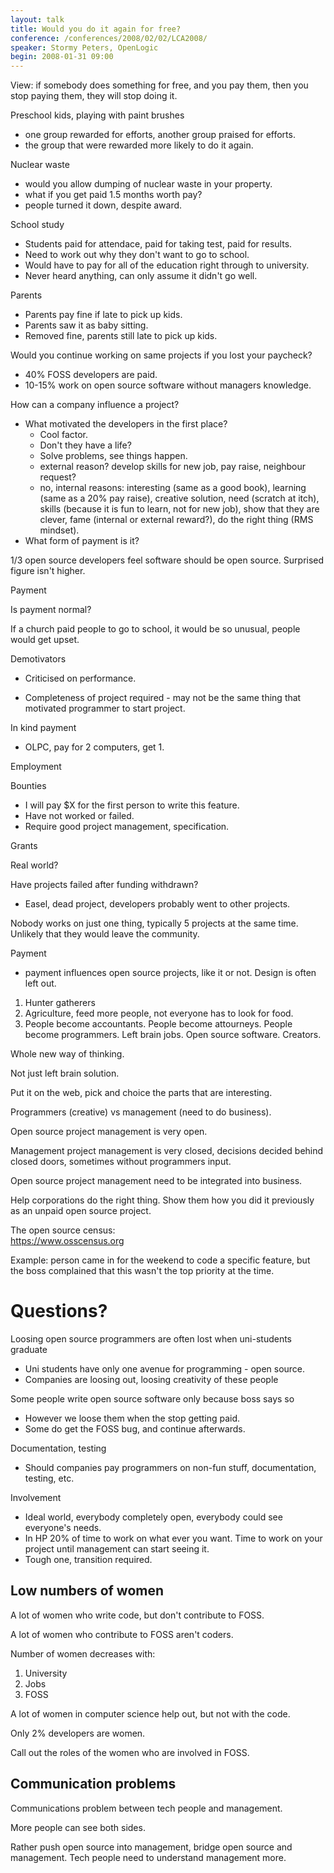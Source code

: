 ```yaml
---
layout: talk
title: Would you do it again for free?
conference: /conferences/2008/02/02/LCA2008/
speaker: Stormy Peters, OpenLogic
begin: 2008-01-31 09:00
---
```

View: if somebody does something for free, and you pay them, then you
stop paying them, they will stop doing it.

Preschool kids, playing with paint brushes

* one group rewarded for efforts, another group praised for efforts.
* the group that were rewarded more likely to do it again.

Nuclear waste

* would you allow dumping of nuclear waste in your property.
* what if you get paid 1.5 months worth pay?
* people turned it down, despite award.

School study

* Students paid for attendace, paid for taking test, paid for results.
* Need to work out why they don't want to go to school.
* Would have to pay for all of the education right through to university.
* Never heard anything, can only assume it didn't go well.

Parents

* Parents pay fine if late to pick up kids.
* Parents saw it as baby sitting.
* Removed fine, parents still late to pick up kids.

Would you continue working on same projects if you lost your paycheck?

* 40% FOSS developers are paid.
* 10-15% work on open source software without managers knowledge.

How can a company influence a project?

* What motivated the developers in the first place?
  * Cool factor.
  * Don't they have a life?
  * Solve problems, see things happen.
  * external reason? develop skills for new job, pay raise, neighbour request?
  * no, internal reasons: interesting (same as a good book), learning
    (same as a 20% pay raise), creative solution, need (scratch at itch),
    skills (because it is fun to learn, not for new job), show that they
    are clever, fame (internal or external reward?), do the right thing
    (RMS mindset).
* What form of payment is it?

1/3 open source developers feel software should be open source.
Surprised figure isn't higher.

Payment

Is payment normal?

If a church paid people to go to school, it would be so unusual,
people would get upset.

Demotivators

* Criticised on performance.

* Completeness of project required - may not be the same thing
that motivated programmer to start project.

In kind payment

* OLPC, pay for 2 computers, get 1.

Employment

Bounties

* I will pay $X for the first person to write this feature.
* Have not worked or failed.
* Require good project management, specification.

Grants

Real world?

Have projects failed after funding withdrawn?

* Easel, dead project, developers probably went to other projects.

Nobody works on just one thing, typically 5 projects at the same time. Unlikely
that they would leave the community.

Payment

* payment influences open source projects, like it or not. Design is
often left out.

1. Hunter gatherers
2. Agriculture, feed more people, not everyone has to look for food.
3. People become accountants. People become attourneys. People become
programmers. Left brain jobs. Open source software. Creators.

Whole new way of thinking.

Not just left brain solution.

Put it on the web, pick and choice the parts that are interesting.

Programmers (creative) vs management (need to do business).

Open source project management is very open.

Management project management is very closed, decisions decided
behind closed doors, sometimes without programmers input.

Open source project management need to be integrated into business.

Help corporations do the right thing. Show them how you did
it previously as an unpaid open source project.

The open source census:  
<https://www.osscensus.org>

Example: person came in for the weekend to code a specific feature,
but the boss complained that this wasn't the top priority at the time.

# Questions?

Loosing open source programmers are often lost when uni-students graduate

* Uni students have only one avenue for programming - open source.
* Companies are loosing out, loosing creativity of these people

Some people write open source software only because boss says so

* However we loose them when the stop getting paid.
* Some do get the FOSS bug, and continue afterwards.

Documentation, testing

* Should companies pay programmers on non-fun stuff, documentation,
testing, etc.

Involvement

* Ideal world, everybody completely open, everybody could see
everyone's needs.
* In HP 20% of time to work on what ever you want. Time to work on your
project until management can start seeing it.
* Tough one, transition required.

## Low numbers of women

A lot of women who write code, but don't contribute to FOSS.

A lot of women who contribute to FOSS aren't coders.

Number of women decreases with:

1. University
2. Jobs
3. FOSS

A lot of women in computer science help out, but not with the code.

Only 2% developers are women.

Call out the roles of the women who are involved in FOSS.

## Communication problems

Communications problem between tech people and management.

More people can see both sides.

Rather push open source into management, bridge open source and management.
Tech people need to understand management more.
